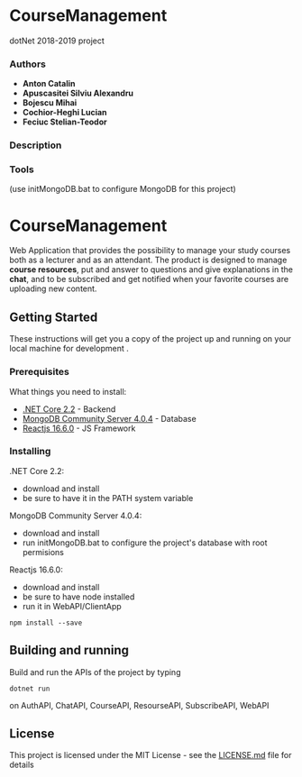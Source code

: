 # CourseManagement
dotNet 2018-2019 project

### Authors ###

* **Anton Catalin**
* **Apuscasitei Silviu Alexandru**
* **Bojescu Mihai**
* **Cochior-Heghi Lucian**
* **Feciuc Stelian-Teodor**


### Description ###


### Tools ###
 (use initMongoDB.bat to configure MongoDB for this project)


# CourseManagement

Web Application that provides the possibility to manage your study courses both as a lecturer and as an attendant. The product is designed to manage __course resources__, put and answer to questions and give explanations in the __chat__, and to be subscribed and get notified when your favorite courses are uploading new content.

## Getting Started

These instructions will get you a copy of the project up and running on your local machine for development .

### Prerequisites

What things you need to install:
* [.NET Core 2.2](https://dotnet.microsoft.com/download/dotnet-core/2.2) - Backend
* [MongoDB Community Server 4.0.4](https://www.mongodb.com/download-center) - Database
* [Reactjs 16.6.0](https://5c11762d4be4d10008916ab1--reactjs.netlify.com/versions) - JS Framework


### Installing
.NET Core 2.2:
 * download and install
 * be sure to have it in the PATH system variable

MongoDB Community Server 4.0.4:
 * download and install
 * run initMongoDB.bat to configure the project's database with root permisions
 
 Reactjs 16.6.0:
 * download and install
 * be sure to have node installed
 * run it in WebAPI/ClientApp
```
npm install --save
```




## Building and running
Build and run the APIs of the project by typing
```
dotnet run
```
on AuthAPI, ChatAPI, CourseAPI, ResourseAPI, SubscribeAPI, WebAPI



## License

This project is licensed under the MIT License - see the [LICENSE.md](LICENSE.md) file for details

